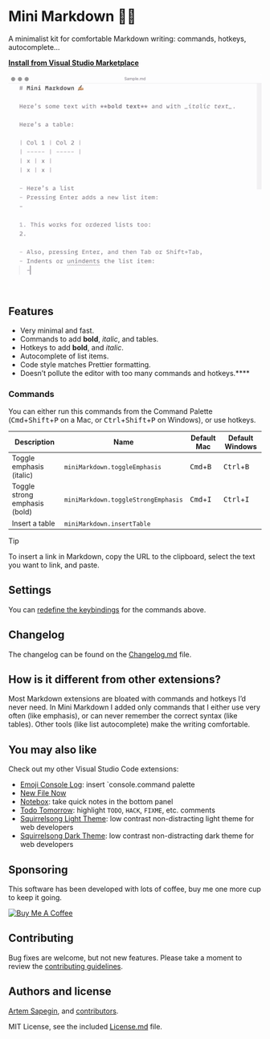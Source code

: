 # Mini Markdown ✍🏼

A minimalist kit for comfortable Markdown writing: commands, hotkeys, autocomplete…

**[Install from Visual Studio Marketplace](https://marketplace.visualstudio.com/items?itemName=sapegin.mini-markdown)**

![Mini Markdown Visual Studio Code extension](./screenshots/screenshot.png)

## Features

- Very minimal and fast.
- Commands to add **bold**, _italic_, and tables.
- Hotkeys to add **bold**, and _italic_.
- Autocomplete of list items.
- Code style matches Prettier formatting.
- Doesn’t pollute the editor with too many commands and hotkeys.****

### Commands

You can either run this commands from the Command Palette (<kbd>Cmd</kbd>+<kbd>Shift</kbd>+<kbd>P</kbd> on a Mac, or <kbd>Ctrl</kbd>+<kbd>Shift</kbd>+<kbd>P</kbd> on Windows), or use hotkeys.

| Description | Name | Default Mac | Default Windows |
| --- | --- | --- | --- |
| Toggle emphasis (italic) | `miniMarkdown.toggleEmphasis` | <kbd>Cmd</kbd>+<kbd>B</kbd> | <kbd>Ctrl</kbd>+<kbd>B</kbd> |
| Toggle strong emphasis (bold) | `miniMarkdown.toggleStrongEmphasis` | <kbd>Cmd</kbd>+<kbd>I</kbd> | <kbd>Ctrl</kbd>+<kbd>I</kbd> |
| Insert a table | `miniMarkdown.insertTable` |  |  |

> [!TIP]  
> To insert a link in Markdown, copy the URL to the clipboard, select the text you want to link, and paste.

## Settings

You can [redefine the keybindings](https://code.visualstudio.com/docs/getstarted/keybindings) for the commands above.

## Changelog

The changelog can be found on the [Changelog.md](./Changelog.md) file.

## How is it different from other extensions?

Most Markdown extensions are bloated with commands and hotkeys I’d never need. In Mini Markdown I added only commands that I either use very often (like emphasis), or can never remember the correct syntax (like tables). Other tools (like list autocomplete) make the writing comfortable.

## You may also like

Check out my other Visual Studio Code extensions:

- [Emoji Console Log](https://marketplace.visualstudio.com/items?itemName=sapegin.emoji-console-log): insert `console.command palette
- [New File Now](https://marketplace.visualstudio.com/items?itemName=sapegin.new-file-now)
- [Notebox](https://marketplace.visualstudio.com/items?itemName=sapegin.notebox): take quick notes in the bottom panel
- [Todo Tomorrow](https://marketplace.visualstudio.com/items?itemName=sapegin.todo-tomorrow): highlight `TODO`, `HACK`, `FIXME`, etc. comments
- [Squirrelsong Light Theme](https://marketplace.visualstudio.com/items?itemName=sapegin.Theme-SquirrelsongLight): low contrast non-distracting light theme for web developers
- [Squirrelsong Dark Theme](https://marketplace.visualstudio.com/items?itemName=sapegin.Theme-SquirrelsongDark): low contrast non-distracting dark theme for web developers

## Sponsoring

This software has been developed with lots of coffee, buy me one more cup to keep it going.

<a href="https://www.buymeacoffee.com/sapegin" target="_blank"><img src="https://cdn.buymeacoffee.com/buttons/lato-orange.png" alt="Buy Me A Coffee" height="51" width="217"></a>

## Contributing

Bug fixes are welcome, but not new features. Please take a moment to review the [contributing guidelines](Contributing.md).

## Authors and license

[Artem Sapegin](https://sapegin.me), and [contributors](https://github.com/sapegin/vscode-mini-markdown/graphs/contributors).

MIT License, see the included [License.md](License.md) file.
